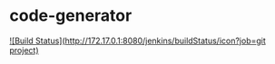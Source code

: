 # code-generator
[![Build Status](http://172.17.0.1:8080/jenkins/buildStatus/icon?job=git project)](http://172.17.0.1:8080/jenkins/job/git%20project/)
